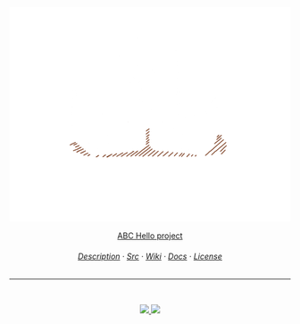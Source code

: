 <p align="center">
  <picture> 
    <source media="(prefers-color-scheme: dark)" srcset=".github/assets/cubeABC-light.png" /> 
    <source media="(prefers-color-scheme: light)" srcset=".github/assets/cubeABC-dark.png" />
	  <img src=".github/assets/cubeABC-light.png" style="width: 32rem; height: 24rem;">
  </picture> 
</p>

<p align="center">
  <a href="https://github.com/Ercaino/ABC_Languages">ABC Hello project</a>
</p>

<h6 align="center">
  <a href="https://github.com/Ercaino/ABC_Languages/blob/main/README.md">Description</a>
  ·
  <a href="https://github.com/Ercaino/ABC_Languages/tree/main/scr">Src</a>
  ·
  <a href="https://github.com/Ercaino/ABC_Languages/wiki">Wiki</a>
  ·
  <a href="https://github.com/Ercaino/ABC_Languages/blob/main/README.md">Docs</a>
  ·
  <a href="https://github.com/Ercaino/ABC_Languages/blob/main/LICENSE">License</a>
</h6>

---

<br>
<p align="center">
  <a href="https://github.com/Ercaino/ABC_Languages/releases/latest">
    <img src="https://img.shields.io/github/v/release/Ercaino/ABC_Languages?colorA=363a4f&colorB=a6da95&style=for-the-badge&logo=github&logoColor=cad3f5">
  </a>
  <a href="https://github.com/Ercaino/ABC_Languages/issues">
    <img src="https://img.shields.io/github/issues/Ercaino/ABC_Languages?colorA=363a4f&colorB=f5a97f&style=for-the-badge&logo=data:image/svg+xml;base64,PHN2ZyB4bWxucz0iaHR0cDovL3d3dy53My5vcmcvMjAwMC9zdmciIHZpZXdCb3g9IjAgMCAyNTYgMjU2Ij4KPHBhdGggZD0iTTIxNiwzMlYxOTJhOCw4LDAsMCwxLTgsOEg3MmExNiwxNiwwLDAsMC0xNiwxNkgxOTJhOCw4LDAsMCwxLDAsMTZINDhhOCw4LDAsMCwxLTgtOFY1NkEzMiwzMiwwLDAsMSw3MiwyNEgyMDhBOCw4LDAsMCwxLDIxNiwzMloiIHN0eWxlPSJmaWxsOiAjQ0FEM0Y1OyIvPgo8L3N2Zz4=">
  </a>
</p>

